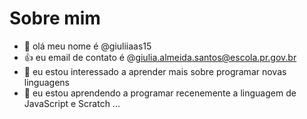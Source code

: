 # Sobre mim
- 👋 olá meu nome é @giuliiaas15
- 👍 eu email de contato é @giulia.almeida.santos@escola.pr.gov.br
- 👀 eu estou interessado a aprender mais sobre programar novas linguagens 
- 🌱 eu estou aprendendo a programar recenemente a linguagem de JavaScript e Scratch ...
